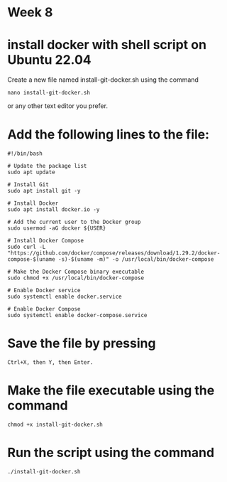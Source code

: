 # Week 8

# install docker with shell script on Ubuntu 22.04

Create a new file named install-git-docker.sh using the command 

```
nano install-git-docker.sh 
```
or any other text editor you prefer.

# Add the following lines to the file:
    
```
#!/bin/bash

# Update the package list
sudo apt update

# Install Git
sudo apt install git -y

# Install Docker
sudo apt install docker.io -y

# Add the current user to the Docker group
sudo usermod -aG docker ${USER}

# Install Docker Compose
sudo curl -L "https://github.com/docker/compose/releases/download/1.29.2/docker-compose-$(uname -s)-$(uname -m)" -o /usr/local/bin/docker-compose

# Make the Docker Compose binary executable
sudo chmod +x /usr/local/bin/docker-compose

# Enable Docker service
sudo systemctl enable docker.service

# Enable Docker Compose
sudo systemctl enable docker-compose.service

```

# Save the file by pressing 
```
Ctrl+X, then Y, then Enter.
```
# Make the file executable using the command 
```
chmod +x install-git-docker.sh
```
# Run the script using the command 
```
./install-git-docker.sh
```
